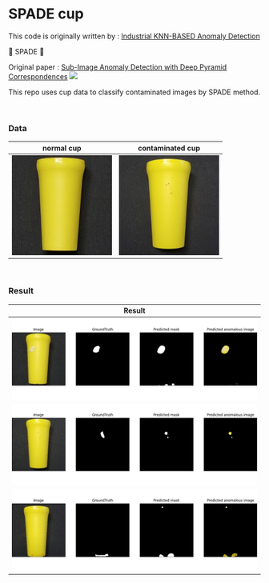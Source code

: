 # SPADE cup 

This code is originally written by : [Industrial KNN-BASED Anomaly Detection](https://github.com/rvorias/ind_knn_ad)

🌟 SPADE 🌟

Original paper : [Sub-Image Anomaly Detection with Deep Pyramid Correspondences](https://arxiv.org/abs/2005.02357)
<img src = "./docs/schematic_spade.png" height=120/>


This repo uses cup data to classify contaminated images by SPADE method.

<br>

### Data
|<center>normal cup|<center>contaminated cup|
|--|--|
|<img src="./docs/normal_cup.jpeg" height=200/>|<img src="./docs/contamin_cup.jpeg" height=200 />|

<br>

### Result

|<center>Result|
|--|
|<img src='./docs/cup_001.png'>|
|<img src='./docs/cup_002.png'>|
|<img src='./docs/cup_007.png'>|






